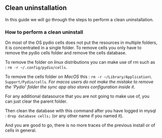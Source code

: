 ## Clean uninstallation

In this guide we will go through the steps to perform a clean uninstallation.

### How to perform a clean uninstall

On most of the OS pydio cells does not put the resources in multiple folders, it is concentrated in a single folder.
To remove cells you only have to remove the pydio cells folder and remove the cells database.

To remove the folder on _linux_ distributions you can make use of rm such as :
`rm -r ~/.config/pydio/cells`.

To remove the cells folder on _MacOS_ this :
`rm -r ~/Library/Application\ Support/Pydio/cells`.
_For macos users do not make the mistake to remove the 'Pydio' folder the sync app also stores configuration inside it_.

For any additional datasource that you are not going to make use of, you can just clear the parent folder.

Then clean the database with this command after you have logged in mysql :
`drop database cells;` (or any other name if you named it).

And you are good to go, there is no more traces of the previous install or of cells in general.
